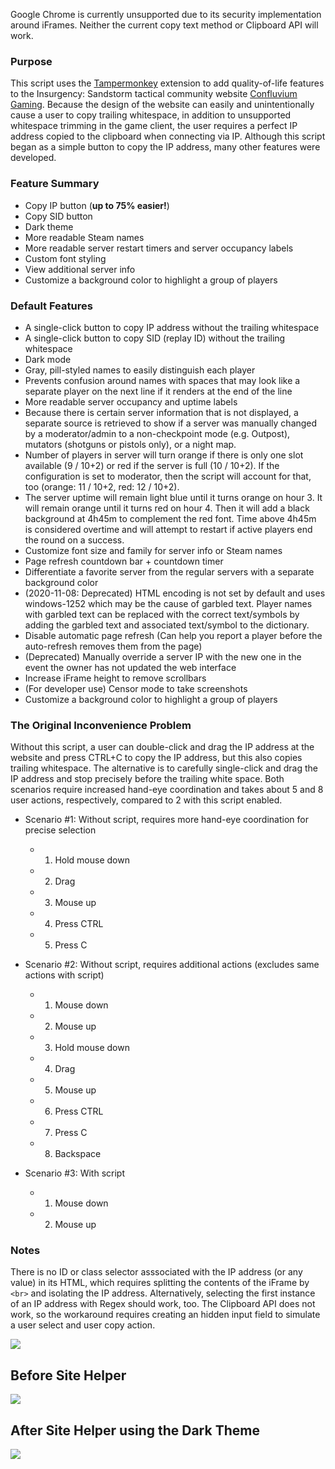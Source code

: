 Google Chrome is currently unsupported due to its security implementation around iFrames. Neither the current copy text method or Clipboard API will work.

### Purpose
This script uses the [Tampermonkey](https://addons.mozilla.org/en-US/firefox/addon/tampermonkey/) extension to add quality-of-life features to the Insurgency: Sandstorm tactical community website [Confluvium Gaming](http://cassandra.confluvium.net/). Because the design of the website can easily and unintentionally cause a user to copy trailing whitespace, in addition to unsupported whitespace trimming in the game client, the user requires a perfect IP address copied to the clipboard when connecting via IP. Although this script began as a simple button to copy the IP address, many other features were developed.

### Feature Summary
* Copy IP button (**up to 75% easier!**)
* Copy SID button
* Dark theme
* More readable Steam names
* More readable server restart timers and server occupancy labels
* Custom font styling
* View additional server info
* Customize a background color to highlight a group of players

### Default Features
* A single-click button to copy IP address without the trailing whitespace
* A single-click button to copy SID (replay ID) without the trailing whitespace
* Dark mode
* Gray, pill-styled names to easily distinguish each player
* Prevents confusion around names with spaces that may look like a separate player on the next line if it renders at the end of the line
* More readable server occupancy and uptime labels
* Because there is certain server information that is not displayed, a separate source is retrieved to show if a server was manually changed by a moderator/admin to a non-checkpoint mode (e.g. Outpost), mutators (shotguns or pistols only), or a night map.
* Number of players in server will turn orange if there is only one slot available (9 / 10+2) or red if the server is full (10 / 10+2). If the configuration is set to moderator, then the script will account for that, too (orange: 11 / 10+2, red: 12 / 10+2).
* The server uptime will remain light blue until it turns orange on hour 3. It will remain orange until it turns red on hour 4. Then it will add a black background at 4h45m to complement the red font. Time above 4h45m is considered overtime and will attempt to restart if active players end the round on a success.
* Customize font size and family for server info or Steam names
* Page refresh countdown bar + countdown timer
* Differentiate a favorite server from the regular servers with a separate background color
* (2020-11-08: Deprecated) HTML encoding is not set by default and uses windows-1252 which may be the cause of garbled text. Player names with garbled text can be replaced with the correct text/symbols by adding the garbled text and associated text/symbol to the dictionary.
* Disable automatic page refresh (Can help you report a player before the auto-refresh removes them from the page)
* (Deprecated) Manually override a server IP with the new one in the event the owner has not updated the web interface
* Increase iFrame height to remove scrollbars
* (For developer use) Censor mode to take screenshots
* Customize a background color to highlight a group of players

### The Original Inconvenience Problem
Without this script, a user can double-click and drag the IP address at the website and press CTRL+C to copy the IP address, but this also copies trailing whitespace. The alternative is to carefully single-click and drag the IP address and stop precisely before the trailing white space. Both scenarios require increased hand-eye coordination and takes about 5 and 8 user actions, respectively, compared to 2 with this script enabled.

* Scenario #1: Without script, requires more hand-eye coordination for precise selection
  * 1. Hold mouse down
  * 2. Drag
  * 3. Mouse up
  * 4. Press CTRL
  * 5. Press C
  
* Scenario #2: Without script, requires additional actions (excludes same actions with script)
  * 1. Mouse down
  * 2. Mouse up
  * 3. Hold mouse down
  * 4. Drag
  * 5. Mouse up
  * 6. Press CTRL
  * 7. Press C
  * 8. Backspace
  
* Scenario #3: With script
  * 1. Mouse down
  * 2. Mouse up

### Notes
There is no ID or class selector asssociated with the IP address (or any value) in its HTML, which requires splitting the contents of the iFrame by `<br>` and isolating the IP address. Alternatively, selecting the first instance of an IP address with Regex should work, too. The Clipboard API does not work, so the workaround requires creating an hidden input field to simulate a user select and user copy action.

![](whitespace-ip.png)
## Before Site Helper
![](before-helper.png)
## After Site Helper using the Dark Theme
![](after-helper-public-dark.png)
